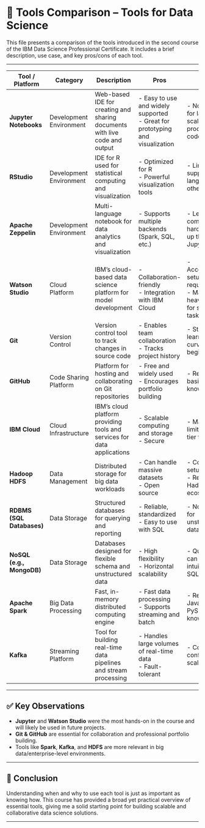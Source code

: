 
# 🧰 Tools Comparison – Tools for Data Science

This file presents a comparison of the tools introduced in the second course of the IBM Data Science Professional Certificate. It includes a brief description, use case, and key pros/cons of each tool.

---

| Tool / Platform          | Category                 | Description                                                                 | Pros                                                                 | Cons                                                                  |
|--------------------------|--------------------------|-----------------------------------------------------------------------------|----------------------------------------------------------------------|-----------------------------------------------------------------------|
| **Jupyter Notebooks**    | Development Environment   | Web-based IDE for creating and sharing documents with live code and output | - Easy to use and widely supported<br>- Great for prototyping and visualization | - Not ideal for large-scale production code                            |
| **RStudio**              | Development Environment   | IDE for R used for statistical computing and visualization                 | - Optimized for R<br>- Powerful visualization tools                  | - Limited support for languages other than R                          |
| **Apache Zeppelin**      | Development Environment   | Multi-language notebook for data analytics and visualization               | - Supports multiple backends (Spark, SQL, etc.)                      | - Less common and harder to set up than Jupyter                       |
| **Watson Studio**        | Cloud Platform            | IBM’s cloud-based data science platform for model development              | - Collaboration-friendly<br>- Integration with IBM Cloud             | - Account/login setup required<br>- May feel heavyweight for small tasks |
| **Git**                  | Version Control           | Version control tool to track changes in source code                       | - Enables team collaboration<br>- Tracks project history             | - Steeper learning curve for beginners                                |
| **GitHub**               | Code Sharing Platform     | Platform for hosting and collaborating on Git repositories                 | - Free and widely used<br>- Encourages portfolio building            | - Requires basic Git knowledge                                        |
| **IBM Cloud**            | Cloud Infrastructure      | IBM’s cloud platform providing tools and services for data applications    | - Scalable computing and storage<br>- Secure                         | - May have limited free-tier features                                 |
| **Hadoop HDFS**          | Data Management           | Distributed storage for big data workloads                                 | - Can handle massive datasets<br>- Open source                       | - Complex setup<br>- Requires Hadoop ecosystem                        |
| **RDBMS (SQL Databases)**| Data Storage              | Structured databases for querying and reporting                            | - Reliable, standardized<br>- Easy to use with SQL                   | - Not suitable for unstructured data                                  |
| **NoSQL (e.g., MongoDB)**| Data Storage              | Databases designed for flexible schema and unstructured data               | - High flexibility<br>- Horizontal scalability                       | - Querying can be less intuitive than SQL                             |
| **Apache Spark**         | Big Data Processing       | Fast, in-memory distributed computing engine                               | - Fast data processing<br>- Supports streaming and batch             | - Requires Java/Scala or PySpark knowledge                            |
| **Kafka**                | Streaming Platform        | Tool for building real-time data pipelines and stream processing           | - Handles large volumes of real-time data<br>- Fault-tolerant        | - Complex to configure and scale                                      |

---

## ✅ Key Observations

- **Jupyter** and **Watson Studio** were the most hands-on in the course and will likely be used in future projects.
- **Git & GitHub** are essential for collaboration and professional portfolio building.
- Tools like **Spark**, **Kafka**, and **HDFS** are more relevant in big data/enterprise-level environments.

---

## 🧠 Conclusion

Understanding when and why to use each tool is just as important as knowing how. This course has provided a broad yet practical overview of essential tools, giving me a solid starting point for building scalable and collaborative data science solutions.

---
